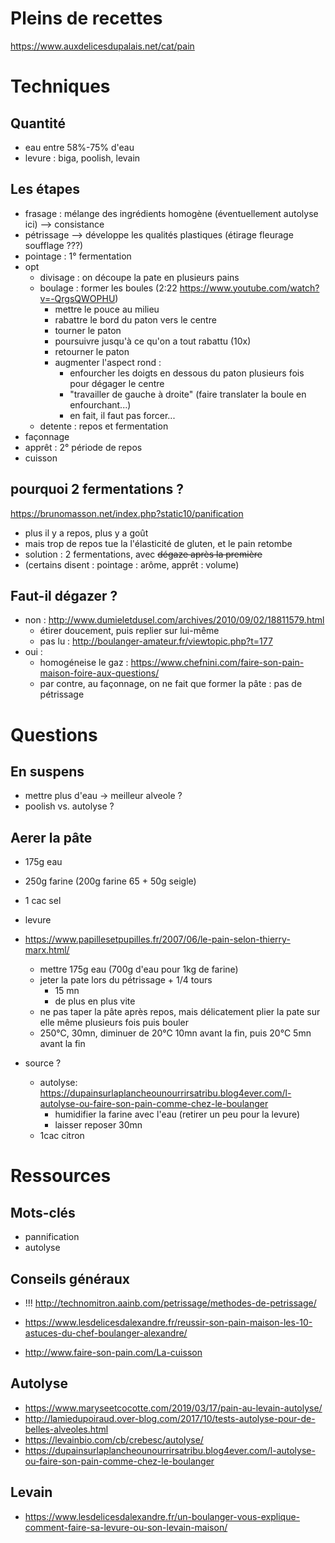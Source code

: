 # Pleins de recettes
https://www.auxdelicesdupalais.net/cat/pain



# Techniques
## Quantité
- eau entre 58%-75% d'eau
- levure : biga, poolish, levain

## Les étapes 
- frasage : mélange des ingrédients homogène (éventuellement autolyse ici) --> consistance
- pétrissage --> développe les qualités plastiques (étirage fleurage soufflage ???)
- pointage : 1° fermentation
- opt
    - divisage : on découpe la pate en plusieurs pains
    - boulage : former les boules (2:22 https://www.youtube.com/watch?v=-QrgsQWOPHU)
        - mettre le pouce au milieu
        - rabattre le bord du paton vers le centre
        - tourner le paton
        - poursuivre jusqu'à ce qu'on a tout rabattu (10x)
        - retourner le paton
        - augmenter l'aspect rond : 
            - enfourcher les doigts en dessous du paton plusieurs fois pour dégager le centre
            - "travailler de gauche à droite" (faire translater la boule en enfourchant...)
            - en fait, il faut pas forcer...
    -  detente : repos et fermentation
- façonnage
- apprêt : 2° période de repos
- cuisson

## pourquoi 2 fermentations ?
https://brunomasson.net/index.php?static10/panification

- plus il y a repos, plus y a goût
- mais trop de repos tue la l'élasticité de gluten, et le pain retombe
- solution : 2 fermentations, avec ~~dégaze après la première~~
- (certains disent : pointage : arôme, apprêt : volume)

## Faut-il dégazer ?
- non : http://www.dumieletdusel.com/archives/2010/09/02/18811579.html
    - étirer doucement, puis replier sur lui-même
    - pas lu : http://boulanger-amateur.fr/viewtopic.php?t=177
- oui :
    - homogéneise le gaz : https://www.chefnini.com/faire-son-pain-maison-foire-aux-questions/ 
    - par contre, au façonnage, on ne fait que former la pâte : pas de pétrissage

# Questions

## En suspens
- mettre plus d'eau -> meilleur alveole ?
- poolish vs. autolyse ?

## Aerer la pâte

- 175g eau
- 250g farine (200g farine 65 + 50g seigle)
- 1 cac sel
- levure

- https://www.papillesetpupilles.fr/2007/06/le-pain-selon-thierry-marx.html/
    - mettre 175g eau (700g d'eau pour 1kg de farine)
    - jeter la pate lors du pétrissage + 1/4 tours 
        - 15 mn
        - de plus en plus vite
    - ne pas taper la pâte après repos, mais délicatement plier la pate sur elle même plusieurs fois puis bouler
    - 250°C, 30mn, diminuer de 20°C 10mn avant la fin, puis 20°C 5mn avant la fin

- source ?
    - autolyse: https://dupainsurlaplancheounourrirsatribu.blog4ever.com/l-autolyse-ou-faire-son-pain-comme-chez-le-boulanger
        - humidifier la farine avec l'eau (retirer un peu pour la levure)
        - laisser reposer 30mn
    - 1cac citron 



# Ressources

## Mots-clés

- pannification
- autolyse

## Conseils généraux

- !!! http://technomitron.aainb.com/petrissage/methodes-de-petrissage/

- https://www.lesdelicesdalexandre.fr/reussir-son-pain-maison-les-10-astuces-du-chef-boulanger-alexandre/
- http://www.faire-son-pain.com/La-cuisson

## Autolyse
- https://www.maryseetcocotte.com/2019/03/17/pain-au-levain-autolyse/
- http://lamiedupoiraud.over-blog.com/2017/10/tests-autolyse-pour-de-belles-alveoles.html
- https://levainbio.com/cb/crebesc/autolyse/
- https://dupainsurlaplancheounourrirsatribu.blog4ever.com/l-autolyse-ou-faire-son-pain-comme-chez-le-boulanger

## Levain
- https://www.lesdelicesdalexandre.fr/un-boulanger-vous-explique-comment-faire-sa-levure-ou-son-levain-maison/